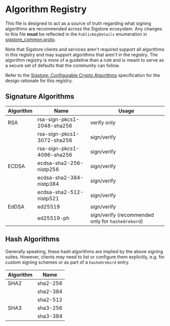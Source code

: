 # Algorithm Registry

This file is designed to act as a source of truth regarding what signing
algorithms are recommended across the Sigstore ecosystem. Any changes to this
file **must** be reflected in the `PublicKeyDetails` enumeration in
[sigstore_common.proto](../protos/sigstore_common.proto).

Note that Sigstore clients and services aren't required support all algorithms
in this registry and may support algorithms that aren't in the registry. The
algorithm registry is more of a guideline than a rule and is meant to serve as
a secure set of defaults that the community can follow.

Refer to the [Sigstore: Configurable Crypto Algorithms](https://docs.google.com/document/d/18vTKFvTQdRt3OGz6Qd1xf04o-hugRYSup-1EAOWn7MQ/)
specification for the design rationale for this registry.

## Signature Algorithms

| Algorithm | Name                       | Usage                                             |
|-----------|----------------------------|---------------------------------------------------|
| RSA       | rsa-sign-pkcs1-2048-sha256 | verify only                                       |
|           | rsa-sign-pkcs1-3072-sha256 | sign/verify                                       |
|           | rsa-sign-pkcs1-4096-sha256 | sign/verify                                       |
| ECDSA     | ecdsa-sha2-256-nistp256    | sign/verify                                       |
|           | ecdsa-sha2-384-nistp384    | sign/verify                                       |
|           | ecdsa-sha2-512-nistp521    | sign/verify                                       |
| EdDSA     | ed25519                    | sign/verify                                       |
|           | ed25519-ph                 | sign/verify (recommended only for `hashedrekord`) |

## Hash Algorithms

Generally speaking, these hash algorithms are implied by the above signing suites.
However, clients *may* need to list or configure them explicitly, e.g. for custom
signing schemes or as part of a `hashedrekord` entry.

| Algorithm | Name         |
|-----------|--------------|
| SHA2      | sha2-256     |
|           | sha2-384     |
|           | sha2-512     |
| SHA3      | sha3-256     |
|           | sha3-384     |
